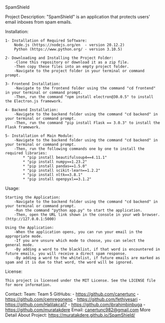SpamShield


Project Description:
	"SpamShield" is an application that protects users' email inboxes from spam emails.

Installation:

	1- Installation of Required Software:
		Node.js (https://nodejs.org/en  - version 20.12.2)
		Python (https://www.python.org/ - version 3.10.5)

	2- Downloading and Installing the Project Folder:
		-Clone this repository or download it as a zip file.
  		-Then copy these files into an empty project folder.
		-Navigate to the project folder in your terminal or command prompt.
	
	3- Frontend Installation:
		-Navigate to the frontend folder using the command "cd frontend" in your terminal or command prompt.
		-Then, run the command "npm install electron@30.0.5" to install the Electron.js framework.
	
	4- Backend Installation:
		-Navigate to the backend folder using the command "cd backend" in your terminal or command prompt.
		-Then, run the command "pip install Flask == 3.0.3" to install the Flask framework.
	
	5- Installation of Main Module:
		-Navigate to the backend folder using the command "cd backend" in your terminal or command prompt.
		-Then, run the following commands one by one to install the required libraries:
			* "pip install beautifulsoup4==4.11.1"
			* "pip install numpy==1.23.2"
			* "pip install pandas==1.5.0"
			* "pip install scikit-learn==1.2.2"
			* "pip install nltk==3.8.1"
			* "pip install openpyxl==3.1.2"

Usage:

	Starting the Application:
		-Navigate to the backend folder using the command "cd backend" in your terminal or command prompt.
		-Run the command "python app.py" to start the application.
		-Then, open the URL link shown in the console in your web browser. (http://127.0.0.1:5000)
	
	Using the Application:
		-When the application opens, you can run your email in the appropriate mode.
		-If you are unsure which mode to choose, you can select the general mode.
		-By adding a word to the blacklist, if that word is encountered in future emails, you will receive a direct spam response.
		-By adding a word to the whitelist, if future emails are marked as spam and it is due to that word, the word will be ignored.

License:

	This project is licensed under the MIT License. See the LICENSE file for more information.


Contact:
	Team: Team 5
	GitHubs:
 		- https://github.com/canertunc
   		- https://github.com/cemregonenc
     		- https://github.com/fethiyesari
       		- https://github.com/Halilakca17
	 	- https://github.com/ibrahimbinbuga
   		- https://github.com/muratakdere
	Email: canertunc982@gmail.com
	More Detail About Project: https://muratakdere.github.io/SpamShield/
